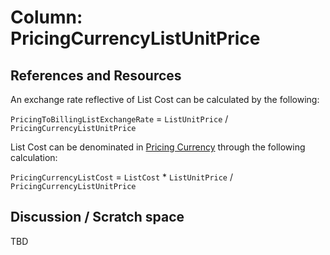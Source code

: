 # Column: PricingCurrencyListUnitPrice

## References and Resources

An exchange rate reflective of List Cost can be calculated by the following:

`PricingToBillingListExchangeRate` = `ListUnitPrice` / `PricingCurrencyListUnitPrice`

List Cost can be denominated in [Pricing Currency](#pricingcurrency) through the following calculation:

`PricingCurrencyListCost` = `ListCost` * `ListUnitPrice` / `PricingCurrencyListUnitPrice`

## Discussion / Scratch space

TBD
